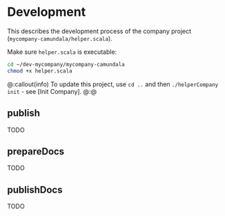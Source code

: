 # Development

This describes the development process of the company project (`mycompany-camundala/helper.scala`).

Make sure `helper.scala` is executable:

```bash
cd ~/dev-mycompany/mycompany-camundala
chmod +x helper.scala
```

@:callout(info)
To update this project, use `cd ..` and then `./helperCompany init` - see  [Init Company].
@:@

## publish
TODO
## prepareDocs
TODO
## publishDocs
TODO